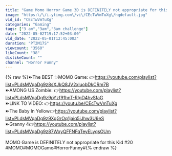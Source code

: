 ```yaml
---
title: "Game Momo Horror Game 3D is DEFINITELY not appropriate for this Kid"
image: "https:\/\/i.ytimg.com\/vi\/CEcTwVmTuXg\/hqdefault.jpg"
vid_id: "CEcTwVmTuXg"
categories: "Gaming"
tags: ["3 am","3am","3am challenge"]
date: "2022-05-02T19:17:52+03:00"
vid_date: "2022-05-01T12:45:00Z"
duration: "PT2M17S"
viewcount: "3560"
likeCount: "38"
dislikeCount: ""
channel: "Horror Funny"
---
```

{% raw %}⏩The BEST ✨MOMO Game: 👉<a rel="nofollow" target="blank" href="https://youtube.com/playlist?list=PLdsMVqaDg9z8sXJkQ8JV2xluobDkCRm7B">https://youtube.com/playlist?list=PLdsMVqaDg9z8sXJkQ8JV2xluobDkCRm7B</a><br />⏩AMONG US Zombie: 👉<a rel="nofollow" target="blank" href="https://youtube.com/playlist?list=PLdsMVqaDg9z9pYzf91hnT-RIgD4hvSfaG">https://youtube.com/playlist?list=PLdsMVqaDg9z9pYzf91hnT-RIgD4hvSfaG</a><br />⏩LINK TO VIDEO: 👉<a rel="nofollow" target="blank" href="https://youtu.be/CEcTwVmTuXg">https://youtu.be/CEcTwVmTuXg</a><br />⏩The Baby In Yellow👉<a rel="nofollow" target="blank" href="https://youtube.com/playlist?list=PLdsMVqaDg9z9XgGrOq1jaiq5iJhw3U6eS">https://youtube.com/playlist?list=PLdsMVqaDg9z9XgGrOq1jaiq5iJhw3U6eS</a><br />⏩Granny 4👉<a rel="nofollow" target="blank" href="https://youtube.com/playlist?list=PLdsMVqaDg9z87WxyQFFNFqTeyELyqsOUm">https://youtube.com/playlist?list=PLdsMVqaDg9z87WxyQFFNFqTeyELyqsOUm</a><br /><br />MOMO Game is DEFINITELY not appropriate for this Kid #20<br />#MOMO#MOMOGame#HorrorFunny#{% endraw %}
